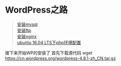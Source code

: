 # WordPress之路

> [安装mysql](./mysql配置.md)<br/>
> [安装ftp](./ftp配置.md)<br/>
> [安装nginx](./nginx配置.md)<br/>
>[ubuntu 16.04 LTS下php环境配置](https://segmentfault.com/a/1190000005786808)

接下来开始WP的安装了
首先下载源代码
wget https://cn.wordpress.org/wordpress-4.8.1-zh_CN.tar.gz
